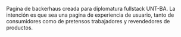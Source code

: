 Pagina de backerhaus creada para diplomatura fullstack UNT-BA. La intención es que sea una pagina de experiencia de usuario, tanto de consumidores como de pretensos trabajadores y revendedores de productos.
